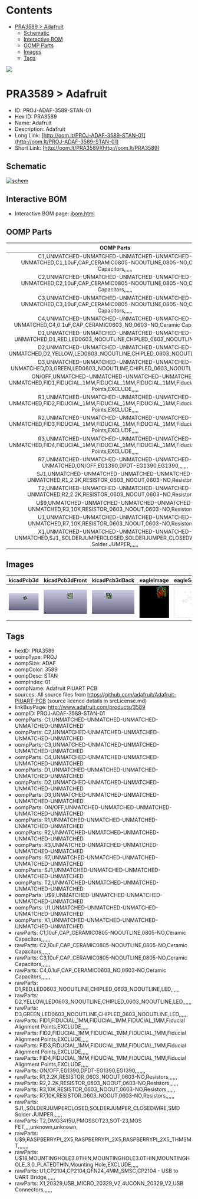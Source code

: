 



Contents
========

* [PRA3589 > Adafruit](#pra3589--adafruit)
	* [Schematic](#schematic)
	* [Interactive BOM](#interactive-bom)
	* [OOMP Parts](#oomp-parts)
	* [Images](#images)
	* [Tags](#tags)
  
![][im]
# PRA3589 > Adafruit

- ID: PROJ-ADAF-3589-STAN-01
- Hex ID: PRA3589
- Name: Adafruit
- Description: Adafruit
- Long Link: [http://oom.lt/PROJ-ADAF-3589-STAN-01](http://oom.lt/PROJ-ADAF-3589-STAN-01)
- Short Link: [http://oom.lt/PRA3589](http://oom.lt/PRA3589)

## Schematic
  
[![schem](eagleSchemImage.png)](eagleSchemImage.png)
## Interactive BOM

- Interactive BOM page: [ibom.html](https://htmlpreview.github.io/?https://github.com/oomlout/oomlout_OOMP_projects/blob/main/PROJ-ADAF-3589-STAN-01/kicad/bom/ibom.html)

## OOMP Parts
  

|OOMP Parts|
| :---: |
|C1,UNMATCHED-UNMATCHED-UNMATCHED-UNMATCHED-UNMATCHED,C1,10uF,CAP_CERAMIC0805-NOOUTLINE,0805-NO,Ceramic Capacitors,,,,,,|
|C2,UNMATCHED-UNMATCHED-UNMATCHED-UNMATCHED-UNMATCHED,C2,10uF,CAP_CERAMIC0805-NOOUTLINE,0805-NO,Ceramic Capacitors,,,,,,|
|C3,UNMATCHED-UNMATCHED-UNMATCHED-UNMATCHED-UNMATCHED,C3,10uF,CAP_CERAMIC0805-NOOUTLINE,0805-NO,Ceramic Capacitors,,,,,,|
|C4,UNMATCHED-UNMATCHED-UNMATCHED-UNMATCHED-UNMATCHED,C4,0.1uF,CAP_CERAMIC0603_NO,0603-NO,Ceramic Capacitors,,,,,,|
|D1,UNMATCHED-UNMATCHED-UNMATCHED-UNMATCHED-UNMATCHED,D1,RED,LED0603_NOOUTLINE,CHIPLED_0603_NOOUTLINE,LED,,,,,,|
|D2,UNMATCHED-UNMATCHED-UNMATCHED-UNMATCHED-UNMATCHED,D2,YELLOW,LED0603_NOOUTLINE,CHIPLED_0603_NOOUTLINE,LED,,,,,,|
|D3,UNMATCHED-UNMATCHED-UNMATCHED-UNMATCHED-UNMATCHED,D3,GREEN,LED0603_NOOUTLINE,CHIPLED_0603_NOOUTLINE,LED,,,,,,|
|ON/OFF,UNMATCHED-UNMATCHED-UNMATCHED-UNMATCHED-UNMATCHED,FID1,FIDUCIAL_1MM,FIDUCIAL_1MM,FIDUCIAL_1MM,Fiducial Alignment Points,EXCLUDE,,,,,|
|R1,UNMATCHED-UNMATCHED-UNMATCHED-UNMATCHED-UNMATCHED,FID2,FIDUCIAL_1MM,FIDUCIAL_1MM,FIDUCIAL_1MM,Fiducial Alignment Points,EXCLUDE,,,,,|
|R2,UNMATCHED-UNMATCHED-UNMATCHED-UNMATCHED-UNMATCHED,FID3,FIDUCIAL_1MM,FIDUCIAL_1MM,FIDUCIAL_1MM,Fiducial Alignment Points,EXCLUDE,,,,,|
|R3,UNMATCHED-UNMATCHED-UNMATCHED-UNMATCHED-UNMATCHED,FID4,FIDUCIAL_1MM,FIDUCIAL_1MM,FIDUCIAL_1MM,Fiducial Alignment Points,EXCLUDE,,,,,|
|R7,UNMATCHED-UNMATCHED-UNMATCHED-UNMATCHED-UNMATCHED,ON/OFF,EG1390,DPDT-EG1390,EG1390,,,,,,,|
|SJ1,UNMATCHED-UNMATCHED-UNMATCHED-UNMATCHED-UNMATCHED,R1,2.2K,RESISTOR_0603_NOOUT,0603-NO,Resistors,,,,,,|
|T2,UNMATCHED-UNMATCHED-UNMATCHED-UNMATCHED-UNMATCHED,R2,2.2K,RESISTOR_0603_NOOUT,0603-NO,Resistors,,,,,,|
|U$9,UNMATCHED-UNMATCHED-UNMATCHED-UNMATCHED-UNMATCHED,R3,10K,RESISTOR_0603_NOOUT,0603-NO,Resistors,,,,,,|
|U1,UNMATCHED-UNMATCHED-UNMATCHED-UNMATCHED-UNMATCHED,R7,10K,RESISTOR_0603_NOOUT,0603-NO,Resistors,,,,,,|
|X1,UNMATCHED-UNMATCHED-UNMATCHED-UNMATCHED-UNMATCHED,SJ1,,SOLDERJUMPERCLOSED,SOLDERJUMPER_CLOSEDWIRE,SMD Solder JUMPER,,,,,,|

## Images
  
  

|kicadPcb3d|kicadPcb3dFront|kicadPcb3dBack|eagleImage|eagleSchemImage|
| :---: | :---: | :---: | :---: | :---: |
|[![kicadPcb3d](kicadPcb3d_140.png)](kicadPcb3d.png)|[![kicadPcb3dFront](kicadPcb3dFront_140.png)](kicadPcb3dFront.png)|[![kicadPcb3dBack](kicadPcb3dBack_140.png)](kicadPcb3dBack.png)|[![eagleImage](eagleImage_140.png)](eagleImage.png)|[![eagleSchemImage](eagleSchemImage_140.png)](eagleSchemImage.png)|

## Tags

- hexID: PRA3589
- oompType: PROJ
- oompSize: ADAF
- oompColor: 3589
- oompDesc: STAN
- oompIndex: 01
- oompName: Adafruit PiUART PCB
- sources: All source files from https://github.com/adafruit/Adafruit-PiUART-PCB (source licence details in srcLicense.md)
- linkBuyPage: http://www.adafruit.com/products/3589
- oompID: PROJ-ADAF-3589-STAN-01
- oompParts: C1,UNMATCHED-UNMATCHED-UNMATCHED-UNMATCHED-UNMATCHED
- oompParts: C2,UNMATCHED-UNMATCHED-UNMATCHED-UNMATCHED-UNMATCHED
- oompParts: C3,UNMATCHED-UNMATCHED-UNMATCHED-UNMATCHED-UNMATCHED
- oompParts: C4,UNMATCHED-UNMATCHED-UNMATCHED-UNMATCHED-UNMATCHED
- oompParts: D1,UNMATCHED-UNMATCHED-UNMATCHED-UNMATCHED-UNMATCHED
- oompParts: D2,UNMATCHED-UNMATCHED-UNMATCHED-UNMATCHED-UNMATCHED
- oompParts: D3,UNMATCHED-UNMATCHED-UNMATCHED-UNMATCHED-UNMATCHED
- oompParts: ON/OFF,UNMATCHED-UNMATCHED-UNMATCHED-UNMATCHED-UNMATCHED
- oompParts: R1,UNMATCHED-UNMATCHED-UNMATCHED-UNMATCHED-UNMATCHED
- oompParts: R2,UNMATCHED-UNMATCHED-UNMATCHED-UNMATCHED-UNMATCHED
- oompParts: R3,UNMATCHED-UNMATCHED-UNMATCHED-UNMATCHED-UNMATCHED
- oompParts: R7,UNMATCHED-UNMATCHED-UNMATCHED-UNMATCHED-UNMATCHED
- oompParts: SJ1,UNMATCHED-UNMATCHED-UNMATCHED-UNMATCHED-UNMATCHED
- oompParts: T2,UNMATCHED-UNMATCHED-UNMATCHED-UNMATCHED-UNMATCHED
- oompParts: U$9,UNMATCHED-UNMATCHED-UNMATCHED-UNMATCHED-UNMATCHED
- oompParts: U1,UNMATCHED-UNMATCHED-UNMATCHED-UNMATCHED-UNMATCHED
- oompParts: X1,UNMATCHED-UNMATCHED-UNMATCHED-UNMATCHED-UNMATCHED
- rawParts: C1,10uF,CAP_CERAMIC0805-NOOUTLINE,0805-NO,Ceramic Capacitors,,,,,,
- rawParts: C2,10uF,CAP_CERAMIC0805-NOOUTLINE,0805-NO,Ceramic Capacitors,,,,,,
- rawParts: C3,10uF,CAP_CERAMIC0805-NOOUTLINE,0805-NO,Ceramic Capacitors,,,,,,
- rawParts: C4,0.1uF,CAP_CERAMIC0603_NO,0603-NO,Ceramic Capacitors,,,,,,
- rawParts: D1,RED,LED0603_NOOUTLINE,CHIPLED_0603_NOOUTLINE,LED,,,,,,
- rawParts: D2,YELLOW,LED0603_NOOUTLINE,CHIPLED_0603_NOOUTLINE,LED,,,,,,
- rawParts: D3,GREEN,LED0603_NOOUTLINE,CHIPLED_0603_NOOUTLINE,LED,,,,,,
- rawParts: FID1,FIDUCIAL_1MM,FIDUCIAL_1MM,FIDUCIAL_1MM,Fiducial Alignment Points,EXCLUDE,,,,,
- rawParts: FID2,FIDUCIAL_1MM,FIDUCIAL_1MM,FIDUCIAL_1MM,Fiducial Alignment Points,EXCLUDE,,,,,
- rawParts: FID3,FIDUCIAL_1MM,FIDUCIAL_1MM,FIDUCIAL_1MM,Fiducial Alignment Points,EXCLUDE,,,,,
- rawParts: FID4,FIDUCIAL_1MM,FIDUCIAL_1MM,FIDUCIAL_1MM,Fiducial Alignment Points,EXCLUDE,,,,,
- rawParts: ON/OFF,EG1390,DPDT-EG1390,EG1390,,,,,,,
- rawParts: R1,2.2K,RESISTOR_0603_NOOUT,0603-NO,Resistors,,,,,,
- rawParts: R2,2.2K,RESISTOR_0603_NOOUT,0603-NO,Resistors,,,,,,
- rawParts: R3,10K,RESISTOR_0603_NOOUT,0603-NO,Resistors,,,,,,
- rawParts: R7,10K,RESISTOR_0603_NOOUT,0603-NO,Resistors,,,,,,
- rawParts: SJ1,,SOLDERJUMPERCLOSED,SOLDERJUMPER_CLOSEDWIRE,SMD Solder JUMPER,,,,,,
- rawParts: T2,DMG3415U,PMOSSOT23,SOT-23,MOS FET,,,,unknown,unknown,
- rawParts: U$9,RASPBERRYPI_2X5,RASPBERRYPI_2X5,RASPBERRYPI_2X5_THMSMT,,,,,,,
- rawParts: U$18,MOUNTINGHOLE3.0THIN,MOUNTINGHOLE3.0THIN,MOUNTINGHOLE_3.0_PLATEDTHIN,Mounting Hole,EXCLUDE,,,,,
- rawParts: U1,CP2104,CP2104,QFN24_4MM_SMSC,CP2104 - USB to UART Bridge,,,,,,
- rawParts: X1,20329,USB_MICRO_20329_V2,4UCONN_20329_V2,USB Connectors,,,,,,



[im]: kicadPcb3d_450.png
